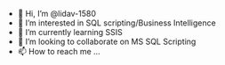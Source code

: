 - 👋 Hi, I’m @lidav-1580
- 👀 I’m interested in SQL scripting/Business Intelligence
- 🌱 I’m currently learning SSIS
- 💞️ I’m looking to collaborate on MS SQL Scripting
- 📫 How to reach me ...

<!---
lidav-1580/lidav-1580 is a ✨ special ✨ repository because its `README.md` (this file) appears on your GitHub profile.
You can click the Preview link to take a look at your changes.
--->

